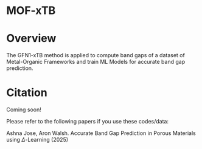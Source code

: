# MOF-xTB

# Overview

 The GFN1-xTB method is applied to compute band gaps of a dataset of Metal-Organic Frameworks and train ML Models for accurate band gap prediction.

 # Citation

Coming soon!

Please refer to the following papers if you use these codes/data:

Ashna Jose, Aron Walsh. Accurate Band Gap Prediction in Porous Materials using $\Delta$-Learning (2025)
